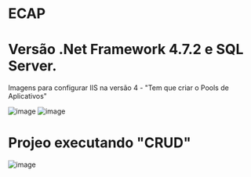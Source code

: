 
# ECAP

# Versão .Net Framework 4.7.2 e SQL Server. 
Imagens para configurar IIS na versão  4 - "Tem que criar o Pools de Aplicativos"

![image](https://user-images.githubusercontent.com/45047484/179993423-011265ff-1c62-40a9-8d30-085ceca4015c.png)
![image](https://user-images.githubusercontent.com/45047484/179994928-20056698-448b-428d-b866-3fd1ec1d69b7.png)


# Projeo executando  "CRUD"
![image](https://user-images.githubusercontent.com/45047484/179987859-2ee11370-7324-4e89-924a-c2c7e806d850.png)

